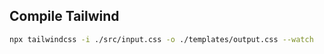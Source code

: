 ## Compile Tailwind

```bash
npx tailwindcss -i ./src/input.css -o ./templates/output.css --watch
```
